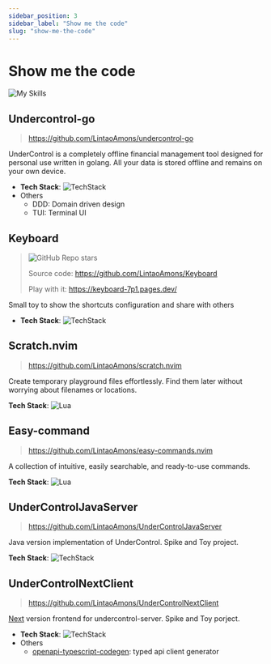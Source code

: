 ```yaml
---
sidebar_position: 3
sidebar_label: "Show me the code"
slug: "show-me-the-code"
---
```


# Show me the code

![My Skills](https://skillicons.dev/icons?i=java,kotlin,spring,vim,kubernetes,docker,aws,bash,python,lua,go,js,ts,react,html,css,jenkins,postgres,mysql,mongodb)

## Undercontrol-go

> https://github.com/LintaoAmons/undercontrol-go

UnderControl is a completely offline financial management tool designed for personal use written in golang. All your data is stored offline and remains on your own device.

- **Tech Stack**: ![TechStack](https://skillicons.dev/icons?i=go,sqlite,docker)
- Others
  - DDD: Domain driven design
  - TUI: Terminal UI
 
## Keyboard
> ![GitHub Repo stars](https://img.shields.io/github/stars/LintaoAmons/Keyboard?style=social)
> 
> Source code: https://github.com/LintaoAmons/Keyboard
> 
> Play with it: https://keyboard-7p1.pages.dev/

Small toy to show the shortcuts configuration and share with others

- **Tech Stack**: ![TechStack](https://skillicons.dev/icons?i=typescript,react)


## Scratch.nvim

> https://github.com/LintaoAmons/scratch.nvim

Create temporary playground files effortlessly. Find them later without worrying about filenames or locations.

**Tech Stack**: ![Lua](https://skillicons.dev/icons?i=lua)

## Easy-command

> https://github.com/LintaoAmons/easy-commands.nvim

A collection of intuitive, easily searchable, and ready-to-use commands.

**Tech Stack**: ![Lua](https://skillicons.dev/icons?i=lua)


## UnderControlJavaServer

> https://github.com/LintaoAmons/UnderControlJavaServer

Java version implementation of UnderControl. Spike and Toy project.

**Tech Stack**: ![TechStack](https://skillicons.dev/icons?i=kotlin,java,maven,postgres,jenkins,docker,mongodb)

## UnderControlNextClient

> https://github.com/LintaoAmons/UnderControlNextClient

[Next](https://nextjs.org/) version frontend for undercontrol-server. Spike and Toy porject.

- **Tech Stack**: ![TechStack](https://skillicons.dev/icons?i=typescript,react,tailwindcss)
- Others
  - [openapi-typescript-codegen](https://github.com/ferdikoomen/openapi-typescript-codegen): typed api client generator

